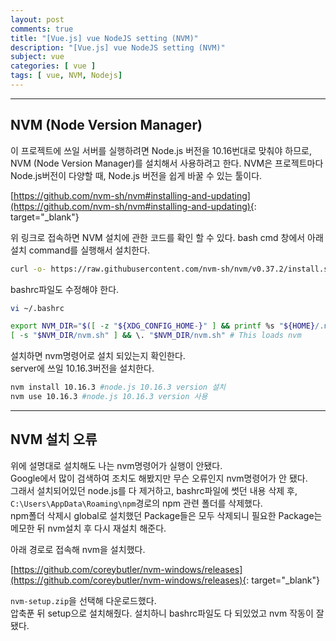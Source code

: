 ```yaml
---
layout: post
comments: true
title: "[Vue.js] vue NodeJS setting (NVM)"
description: "[Vue.js] vue NodeJS setting (NVM)"
subject: vue
categories: [ vue ]
tags: [ vue, NVM, Nodejs]
---
```


<hr>

## NVM (Node Version Manager)

이 프로젝트에 쓰일 서버를 실행하려면 Node.js 버전을 10.16번대로 맞춰야 하므로,  
NVM (Node Version Manager)를 설치해서 사용하려고 한다.
NVM은 프로젝트마다 Node.js버전이 다양할 때, Node.js 버전을 쉽게 바꿀 수 있는 툴이다.

[https://github.com/nvm-sh/nvm#installing-and-updating](https://github.com/nvm-sh/nvm#installing-and-updating){: target="_blank"}

위 링크로 접속하면 NVM 설치에 관한 코드를 확인 할 수 있다.
bash cmd 창에서 아래 설치 command를 실행해서 설치한다.

```bash
curl -o- https://raw.githubusercontent.com/nvm-sh/nvm/v0.37.2/install.sh | bash
```

bashrc파일도 수정해야 한다.
```bash
vi ~/.bashrc

export NVM_DIR="$([ -z "${XDG_CONFIG_HOME-}" ] && printf %s "${HOME}/.nvm" || printf %s "${XDG_CONFIG_HOME}/nvm")"
[ -s "$NVM_DIR/nvm.sh" ] && \. "$NVM_DIR/nvm.sh" # This loads nvm
```

설치하면 nvm명령어로 설치 되있는지 확인한다.  
server에 쓰일 10.16.3버전을 설치한다.

```bash
nvm install 10.16.3 #node.js 10.16.3 version 설치
nvm use 10.16.3 #node.js 10.16.3 version 사용
```

<hr>

## NVM 설치 오류

위에 설명대로 설치해도 나는 nvm명령어가 실행이 안됐다.  
Google에서 많이 검색하여 조치도 해봤지만 무슨 오류인지 nvm명령어가 안 됐다.  
그래서 설치되어있던 node.js를 다 제거하고, bashrc파일에 썻던 내용 삭제 후,  `C:\Users\AppData\Roaming\npm`경로의 npm 관련 폴더를 삭제했다.  
npm폴더 삭제시 global로 설치했던 Package들은 모두 삭제되니 필요한 Package는 메모한 뒤 nvm설치 후 다시 재설치 해준다.

아래 경로로 접속해 nvm을 설치했다.  

[https://github.com/coreybutler/nvm-windows/releases](https://github.com/coreybutler/nvm-windows/releases){: target="_blank"}

`nvm-setup.zip`을 선택해 다운로드했다.  
압축푼 뒤 setup으로 설치해줬다.
설치하니 bashrc파일도 다 되있었고 nvm 작동이 잘 됐다.
